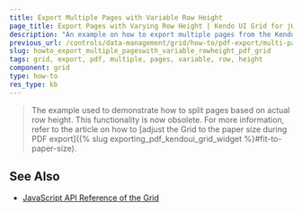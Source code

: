 ```yaml
---
title: Export Multiple Pages with Variable Row Height
page_title: Export Pages with Varying Row Height | Kendo UI Grid for jQuery
description: "An example on how to export multiple pages from the Kendo UI Grid for jQuery in PDF with a varying row height."
previous_url: /controls/data-management/grid/how-to/pdf-export/multi-page-variable-height
slug: howto_export_multiple_pageswith_variable_rowheight_pdf_grid
tags: grid, export, pdf, multiple, pages, variable, row, height
component: grid
type: how-to
res_type: kb
---
```


> The example used to demonstrate how to split pages based on actual row height. This functionality is now obsolete. For more information, refer to the article on how to [adjust the Grid to the paper size during PDF export]({% slug exporting_pdf_kendoui_grid_widget %}#fit-to-paper-size).

## See Also

* [JavaScript API Reference of the Grid](/api/javascript/ui/grid)
